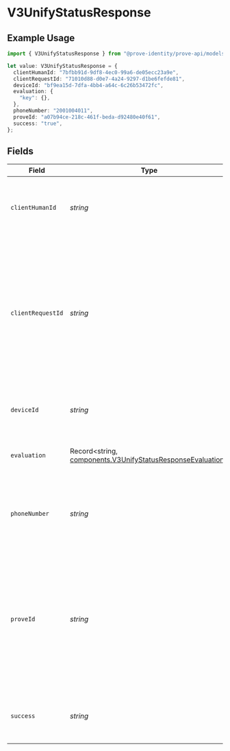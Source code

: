 # V3UnifyStatusResponse

## Example Usage

```typescript
import { V3UnifyStatusResponse } from "@prove-identity/prove-api/models/components";

let value: V3UnifyStatusResponse = {
  clientHumanId: "7bfbb91d-9df8-4ec0-99a6-de05ecc23a9e",
  clientRequestId: "71010d88-d0e7-4a24-9297-d1be6fefde81",
  deviceId: "bf9ea15d-7dfa-4bb4-a64c-6c26b53472fc",
  evaluation: {
    "key": {},
  },
  phoneNumber: "2001004011",
  proveId: "a07b94ce-218c-461f-beda-d92480e40f61",
  success: "true",
};
```

## Fields

| Field                                                                                                                                                                                                                                                                                          | Type                                                                                                                                                                                                                                                                                           | Required                                                                                                                                                                                                                                                                                       | Description                                                                                                                                                                                                                                                                                    | Example                                                                                                                                                                                                                                                                                        |
| ---------------------------------------------------------------------------------------------------------------------------------------------------------------------------------------------------------------------------------------------------------------------------------------------- | ---------------------------------------------------------------------------------------------------------------------------------------------------------------------------------------------------------------------------------------------------------------------------------------------- | ---------------------------------------------------------------------------------------------------------------------------------------------------------------------------------------------------------------------------------------------------------------------------------------------- | ---------------------------------------------------------------------------------------------------------------------------------------------------------------------------------------------------------------------------------------------------------------------------------------------- | ---------------------------------------------------------------------------------------------------------------------------------------------------------------------------------------------------------------------------------------------------------------------------------------------- |
| `clientHumanId`                                                                                                                                                                                                                                                                                | *string*                                                                                                                                                                                                                                                                                       | :heavy_minus_sign:                                                                                                                                                                                                                                                                             | A client-generated unique ID to identify a specific customer across business lines.<br/>Required if success=true.                                                                                                                                                                              | 7bfbb91d-9df8-4ec0-99a6-de05ecc23a9e                                                                                                                                                                                                                                                           |
| `clientRequestId`                                                                                                                                                                                                                                                                              | *string*                                                                                                                                                                                                                                                                                       | :heavy_minus_sign:                                                                                                                                                                                                                                                                             | A client-generated unique ID for a specific session. This can be used to identify specific requests.<br/>The format of this ID is defined by the client - Prove recommends using a GUID, but any format can be accepted.<br/>Do not include Personally Identifiable Information (PII) in this field. | 71010d88-d0e7-4a24-9297-d1be6fefde81                                                                                                                                                                                                                                                           |
| `deviceId`                                                                                                                                                                                                                                                                                     | *string*                                                                                                                                                                                                                                                                                       | :heavy_minus_sign:                                                                                                                                                                                                                                                                             | The unique identifier for the Prove Key on the device.<br/>Required if success=true.                                                                                                                                                                                                           | bf9ea15d-7dfa-4bb4-a64c-6c26b53472fc                                                                                                                                                                                                                                                           |
| `evaluation`                                                                                                                                                                                                                                                                                   | Record<string, [components.V3UnifyStatusResponseEvaluation](../../models/components/v3unifystatusresponseevaluation.md)>                                                                                                                                                                       | :heavy_minus_sign:                                                                                                                                                                                                                                                                             | The evaluation result for the policy. This is an upcoming field but is not yet enabled.                                                                                                                                                                                                        |                                                                                                                                                                                                                                                                                                |
| `phoneNumber`                                                                                                                                                                                                                                                                                  | *string*                                                                                                                                                                                                                                                                                       | :heavy_minus_sign:                                                                                                                                                                                                                                                                             | The number of the mobile phone used during the process.<br/><br/>Required except when MobileAuth is used in US or a valid ProveID is provided.                                                                                                                                                 | 2001004011                                                                                                                                                                                                                                                                                     |
| `proveId`                                                                                                                                                                                                                                                                                      | *string*                                                                                                                                                                                                                                                                                       | :heavy_minus_sign:                                                                                                                                                                                                                                                                             | A unique ID to identify a specific customer obtained from a successful possession check.<br/>If an existing value is available (e.g. from a previous successful possession check) then it should be returned, otherwise a new value should be generated if success=true.<br/>Required if success=true. | a07b94ce-218c-461f-beda-d92480e40f61                                                                                                                                                                                                                                                           |
| `success`                                                                                                                                                                                                                                                                                      | *string*                                                                                                                                                                                                                                                                                       | :heavy_check_mark:                                                                                                                                                                                                                                                                             | The result of the possession check.<br/>Possible values are `true`, `false`, `pending`, and `possession_required`.                                                                                                                                                                             | true                                                                                                                                                                                                                                                                                           |